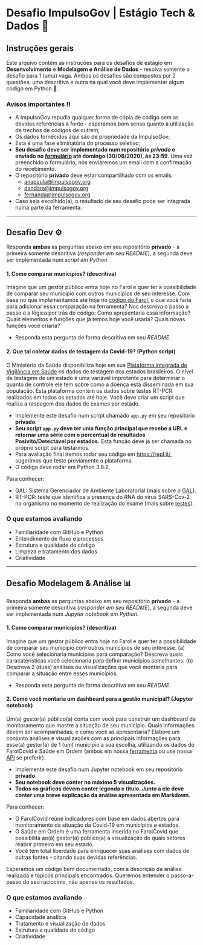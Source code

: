 # Desafio ImpulsoGov | Estágio Tech & Dados 🎲

## Instruções gerais
Este arquivo contém as instruções para os desafios de estágio em **Desenvolvimento** e **Modelagem e Análise de Dados** - resolva somente o desafio para 1 (uma) vaga. Ambos os desafios são compostos por 2 questões, uma descritiva e outra na qual você deve implementar algum código em Python 🐍.

### Avisos importantes ‼️
- A ImpulsoGov repudia qualquer forma de cópia de código sem as devidas referências à fonte - esperamos bom senso quanto à utilização de trechos de códigos de outrem;
- Os dados fornecidos aqui são de propriedade da ImpulsoGov;
- Esta é uma fase eliminatória do processo seletivo;
- **Seu desafio deve ser implementado num repositório *privado* e enviado no [formulário](https://docs.google.com/forms/d/e/1FAIpQLSczTlU6Nz6oLHazaYSGAViEwabRaNEwSViYv3T7UBh61Qjvrw/viewform) até domingo (30/08/2020), às 23:59**. Uma vez preenchido o formulário, nós enviaremos um email com a confirmação do recebimento.
- O repositório **privado** deve estar compartilhado com os emails: 
  - anapaula@impulsogov.org
  - dandara@impulsogov.org
  - fernanda@impulsogov.org
- Caso seja escolhido(a), o resultado de seu desafio pode ser integrada numa parte da ferramenta.


---

## Desafio Dev ⚙️

Responda **ambas** as perguntas abaixo em seu repositório **privado** - a primeira somente descritiva (*responder em seu README*), a segunda deve ser implementada num *script em Python*.

#### 1. Como comparar municípios? (descritiva)

Imagine que um gestor público entra hoje no Farol e quer ter a possibilidade de comparar seu município com outros municípios de seu interesse. Com base no que implementamos até hoje no [código do Farol](https://github.com/ImpulsoGov/farolcovid), o que você faria para adicionar essa comparação na ferramenta? Nos descreva o passo a passo e a lógica por trás do código: Como apresentaria essa informação? Quais elementos e funções que já temos hoje você usaria? Quais novas funções você criaria?

- Responda esta pergunta de forma descritiva em seu *README*.


#### 2. Que tal coletar dados de testagem da Covid-19? (Python script)

O Ministério da Saúde disponibiliza hoje em sua [Plataforma Integrada de Vigilância em Saúde](http://plataforma.saude.gov.br/coronavirus/virus-respiratorios/) os dados de testagem dos estados brasileiros. O nível de testagem de um estado é uma variável improtante para determinar o quanto de controle ele tem sobre como a doença está disseminada em sua população. Esta plataforma contém os dados sobre testes RT-PCR realizados em todos os estados até hoje. Você deve criar um script que realiza a raspagem dos dados de exames por estado. 

- Implemente este desafio num script chamado `app.py` em seu repositório **privado**.
- **Seu script `app.py` deve ter uma função principal que recebe a URL e retornar uma série com o percentual de resultados Posivito/Detectável por estados.** Esta função deve já ser chamada no próprio script para testarmos.
- Para avaliação final iremos rodar seu código em https://repl.it/, sugerimos que teste previamente a plataforma.
- O código deve rodar em Python 3.8.2.


Para conhecer:
- GAL: Sistema Gerenciador de Ambiente Laboratorial (mais sobre o [GAL](http://gal.datasus.gov.br/GALL/index.php)).
- RT-PCR: teste que identifica a presença do RNA do vírus SARS-Cov-2 no organismo no momento de realização do exame (mais sobre [testes](https://coronacidades.org/como-fazer-o-melhor-uso-de-testes-para-covid-19-sugestoes-para-a-gestao-municipal/)).


### O que estamos avaliando

- Familiaridade com GitHub e Python
- Entendimento de fluxo e processos
- Estrutura e qualidade do código
- Limpeza e tratamento dos dados
- Criatividade

---

## Desafio Modelagem & Análise 📊

Responda **ambas** as perguntas abaixo em seu repositório **privado** - a primeira somente descritiva (*responder em seu README*), a segunda deve ser implementada num *Jupyter notebook em Python*.

#### 1. Como comparar municípios? (descritiva)

Imagine que um gestor público entra hoje no Farol e quer ter a possibilidade de comparar seu município com outros municípios de seu interesse. (a) Como você selecionaria municípios para comparação? Descreva quais caracaterísticas você selecionaria para definir municípios semelhantes. (b) Descreva 2 (duas) análises ou visualizações que você montaria para comparar a situação entre esses municípios.

- Responda esta pergunta de forma descritiva em seu *README*.


#### 2. Como você montaria um dashboard para a gestão municipal? (Jupyter notebook)
Um(a) gestor(a) público(a) conta com você para construir um dashboard de monitoramento que mostre a situação de seu município. Quais informações devem ser acompanhadas, e como você as apresentaria? Elabore um conjunto análises e visualizações com as principais informações para esse(a) gestor(a) de 1 (um) município a sua escolha, utilizando os dados do FarolCovid e Saúde em Ordem (ambos em nossa [ferramenta](https://farolcovid.coronacidades.org/) ou use nossa [API](https://github.com/ImpulsoGov/coronacidades-datasource) se preferir).

- Implemente este desafio num Jupyter notebook em seu repositório **privado**.
- **Seu notebook deve conter no máximo 5 visualizações.**
- **Todos os gráficos devem conter legenda e título. Junto a ele deve conter uma breve explicação da análise apresentada em Markdown**.

Para conhecer:
- O FarolCovid reúne indicadores com base em dados abertos para monitoramento da situação da Covid-19 em municípios e estados.
- O Saúde em Ordem é uma ferramenta inserida no FarolCovid que possibilita ao(à) gestor(a) público(a) a visualização de quais setores reabrir primeiro em seu estado.
- Você tem total liberdade para enriquecer suas análises com dados de outras fontes - citando suas devidas referências.

Esperamos um código bem documentado, com a descrição da análise realizada e tópicos principais encontrados. Queremos entender o passo-a-passo do seu raciocínio, não apenas os resultados.


### O que estamos avaliando

- Familiaridade com GitHub e Python
- Capacidade analítca
- Tratamento e visualização de dados
- Estrutura e qualidade do código
- Criatividade
